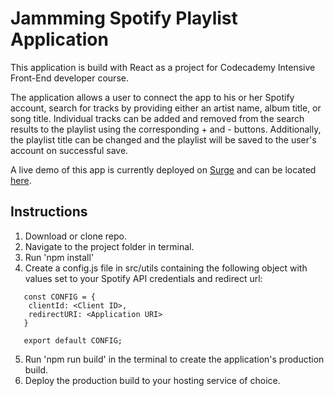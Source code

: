 # Jammming Spotify Playlist Application
This application is build with React as a project for Codecademy Intensive Front-End developer course.

The application allows a user to connect the app to his or her Spotify account, search for tracks by providing either
an artist name, album title, or song title. Individual tracks can be added and removed from the search results to the playlist using the corresponding + and - buttons. Additionally, the playlist title can be changed and the playlist will be saved to the user's account on successful save.

A live demo of this app is currently deployed on [Surge](https://surge.sh/) and can be located [here](https://lets-jammm.surge.sh/).

## Instructions
1. Download or clone repo.
2. Navigate to the project folder in terminal.
3. Run 'npm install'
4. Create a config.js file in src/utils containing the following object with values set to your Spotify API credentials and redirect url: 

```
   const CONFIG = {
    clientId: <Client ID>,
    redirectURI: <Application URI>
   }

   export default CONFIG;
```
5. Run 'npm run build' in the terminal to create the application's production build.
6. Deploy the production build to your hosting service of choice.


